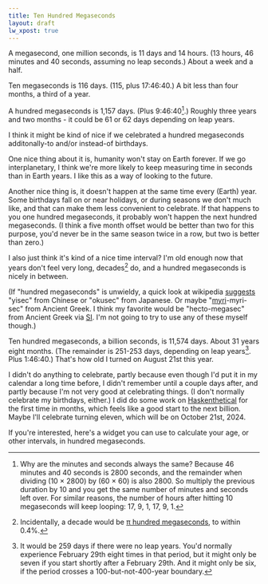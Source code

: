 ```yaml
---
title: Ten Hundred Megaseconds
layout: draft
lw_xpost: true
---
```

A megasecond, one million seconds, is 11 days and 14 hours. (13 hours, 46 minutes and 40 seconds, assuming no leap seconds.) About a week and a half.

Ten megaseconds is 116 days. (115, plus 17:46:40.) A bit less than four months, a third of a year.

A hundred megaseconds is 1,157 days. (Plus 9:46:40[^minutes-seconds].) Roughly three years and two months - it could be 61 or 62 days depending on leap years.

[^minutes-seconds]: Why are the minutes and seconds always the same? Because 46 minutes and 40 seconds is 2800 seconds, and the remainder when dividing (10 × 2800) by (60 × 60) is also 2800. So multiply the previous duration by 10 and you get the same number of minutes and seconds left over. For similar reasons, the number of hours after hitting 10 megaseconds will keep looping: 17, 9, 1, 17, 9, 1.

I think it might be kind of nice if we celebrated a hundred megaseconds additonally-to and/or instead-of birthdays.

One nice thing about it is, humanity won't stay on Earth forever. If we go interplanetary, I think we're more likely to keep measuring time in seconds than in Earth years. I like this as a way of looking to the future.

Another nice thing is, it doesn't happen at the same time every (Earth) year. Some birthdays fall on or near holidays, or during seasons we don't much like, and that can make them less convenient to celebrate. If that happens to you one hundred megaseconds, it probably won't happen the next hundred megaseconds. (I think a five month offset would be better than two for this purpose, you'd never be in the same season twice in a row, but two is better than zero.)

I also just think it's kind of a nice time interval? I'm old enough now that years don't feel very long, decades[^decade] do, and a hundred megaseconds is nicely in between.

[^decade]: Incidentally, a decade would be [π hundred megaseconds](https://www.johndcook.com/blog/2010/10/14/duffs-rule/), to within 0.4%.


(If "hundred megaseconds" is unwieldy, a quick look at wikipedia [suggests](https://en.wikipedia.org/wiki/100,000,000) "yisec" from Chinese or "okusec" from Japanese. Or maybe "[myri](https://en.wikipedia.org/wiki/Myriad)-myri-sec" from Ancient Greek. I think my favorite would be "hecto-megasec" from Ancient Greek via [SI](https://en.wikipedia.org/wiki/Metric_prefix#List_of_SI_prefixes). I'm not going to try to use any of these myself though.)

Ten hundred megaseconds, a billion seconds, is 11,574 days. About 31 years eight months. (The remainder is 251-253 days, depending on leap years[^days]. Plus 1:46:40.) That's how old I turned on August 21st this year.

I didn't do anything to celebrate, partly because even though I'd put it in my calendar a long time before, I didn't remember until a couple days after, and partly because I'm not very good at celebrating things. (I don't normally celebrate my birthdays, either.) I did do some work on [Haskenthetical](http://reasonableapproximation.net/2021/03/14/haskenthetical-update-macros.html) for the first time in months, which feels like a good start to the next billion. Maybe I'll celebrate turning eleven, which will be on October 21st, 2024.

If you're interested, here's a widget you can use to calculate your age, or other intervals, in hundred megaseconds.

<script src="//reasonableapproximation.net/javascripts/megasecs.js"></script>

[^days]: It would be 259 days if there were no leap years. You'd normally experience February 29th eight times in that period, but it might only be seven if you start shortly after a February 29th. And it might only be six, if the period crosses a 100-but-not-400-year boundary.
